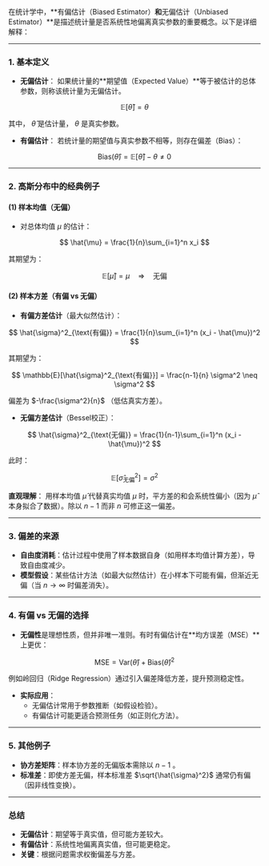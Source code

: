 在统计学中，**有偏估计（Biased Estimator）**和**无偏估计（Unbiased Estimator）**是描述统计量是否系统性地偏离真实参数的重要概念。以下是详细解释：

---

### **1. 基本定义**
- **无偏估计**：
  如果统计量的**期望值（Expected Value）**等于被估计的总体参数，则称该统计量为无偏估计。

$$
  \mathbb{E}[\hat{\theta}] = \theta
  $$

  其中， $\hat{\theta}$  是估计量， $\theta$  是真实参数。

- **有偏估计**：
  若统计量的期望值与真实参数不相等，则存在偏差（Bias）：

$$
  \text{Bias}(\hat{\theta}) = \mathbb{E}[\hat{\theta}] - \theta \neq 0
  $$


---

### **2. 高斯分布中的经典例子**
#### **(1) 样本均值（无偏）**
- 对总体均值  $\mu$  的估计：

$$
  \hat{\mu} = \frac{1}{n}\sum_{i=1}^n x_i
  $$

  其期望为：

$$
  \mathbb{E}[\hat{\mu}] = \mu \quad \Rightarrow \quad \text{无偏}
  $$


#### **(2) 样本方差（有偏 vs 无偏）**
- **有偏方差估计**（最大似然估计）：

$$
  \hat{\sigma}^2_{\text{有偏}} = \frac{1}{n}\sum_{i=1}^n (x_i - \hat{\mu})^2
  $$

  其期望为：

$$
  \mathbb{E}[\hat{\sigma}^2_{\text{有偏}}] = \frac{n-1}{n} \sigma^2 \neq \sigma^2
  $$

  偏差为  $-\frac{\sigma^2}{n}$ （低估真实方差）。

- **无偏方差估计**（Bessel校正）：

$$
  \hat{\sigma}^2_{\text{无偏}} = \frac{1}{n-1}\sum_{i=1}^n (x_i - \hat{\mu})^2
  $$

  此时：

$$
  \mathbb{E}[\hat{\sigma}^2_{\text{无偏}}] = \sigma^2
  $$


**直观理解**：
用样本均值  $\hat{\mu}$  代替真实均值  $\mu$  时，平方差的和会系统性偏小（因为  $\hat{\mu}$  本身拟合了数据）。除以  $n-1$  而非  $n$  可修正这一偏差。

---

### **3. 偏差的来源**
- **自由度消耗**：估计过程中使用了样本数据自身（如用样本均值计算方差），导致自由度减少。
- **模型假设**：某些估计方法（如最大似然估计）在小样本下可能有偏，但渐近无偏（当  $n \to \infty$  时偏差消失）。

---

### **4. 有偏 vs 无偏的选择**
- **无偏性**是理想性质，但并非唯一准则。有时有偏估计在**均方误差（MSE）**上更优：

$$
  \text{MSE} = \text{Var}(\hat{\theta}) + \text{Bias}(\hat{\theta})^2
  $$

  例如岭回归（Ridge Regression）通过引入偏差降低方差，提升预测稳定性。

- **实际应用**：
  - 无偏估计常用于参数推断（如假设检验）。
  - 有偏估计可能更适合预测任务（如正则化方法）。

---

### **5. 其他例子**
- **协方差矩阵**：样本协方差的无偏版本需除以  $n-1$ 。
- **标准差**：即使方差无偏，样本标准差  $\sqrt{\hat{\sigma}^2}$  通常仍有偏（因非线性变换）。

---

### **总结**
- **无偏估计**：期望等于真实值，但可能方差较大。
- **有偏估计**：系统性地偏离真实值，但可能更稳定。
- **关键**：根据问题需求权衡偏差与方差。
